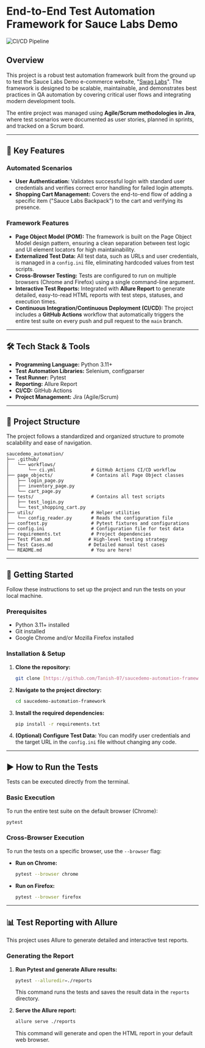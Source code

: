 # End-to-End Test Automation Framework for Sauce Labs Demo

![CI/CD Pipeline](https://github.com/Tanish-07/saucedemo-automation-framework/actions/workflows/ci.yml/badge.svg)

## Overview

This project is a robust test automation framework built from the ground up to test the Sauce Labs Demo e-commerce website, "[Swag Labs](https://www.saucedemo.com/)". The framework is designed to be scalable, maintainable, and demonstrates best practices in QA automation by covering critical user flows and integrating modern development tools.

The entire project was managed using **Agile/Scrum methodologies in Jira**, where test scenarios were documented as user stories, planned in sprints, and tracked on a Scrum board.

---

## 🚀 Key Features

### Automated Scenarios
* **User Authentication:** Validates successful login with standard user credentials and verifies correct error handling for failed login attempts.
* **Shopping Cart Management:** Covers the end-to-end flow of adding a specific item ("Sauce Labs Backpack") to the cart and verifying its presence.

### Framework Features
* **Page Object Model (POM):** The framework is built on the Page Object Model design pattern, ensuring a clean separation between test logic and UI element locators for high maintainability.
* **Externalized Test Data:** All test data, such as URLs and user credentials, is managed in a `config.ini` file, eliminating hardcoded values from test scripts.
* **Cross-Browser Testing:** Tests are configured to run on multiple browsers (Chrome and Firefox) using a single command-line argument.
* **Interactive Test Reports:** Integrated with **Allure Report** to generate detailed, easy-to-read HTML reports with test steps, statuses, and execution times.
* **Continuous Integration/Continuous Deployment (CI/CD):** The project includes a **GitHub Actions** workflow that automatically triggers the entire test suite on every push and pull request to the `main` branch.

---

## 🛠️ Tech Stack & Tools

* **Programming Language:** Python 3.11+
* **Test Automation Libraries:** Selenium, configparser
* **Test Runner:** Pytest
* **Reporting:** Allure Report
* **CI/CD:** GitHub Actions
* **Project Management:** Jira (Agile/Scrum)

---

## 📁 Project Structure

The project follows a standardized and organized structure to promote scalability and ease of navigation.

```
saucedemo_automation/
├── .github/
│   └── workflows/
│       └── ci.yml             # GitHub Actions CI/CD workflow
├── page_objects/              # Contains all Page Object classes
│   ├── login_page.py
│   ├── inventory_page.py
│   └── cart_page.py
├── tests/                     # Contains all test scripts
│   ├── test_login.py
│   └── test_shopping_cart.py
├── utils/                     # Helper utilities
│   └── config_reader.py       # Reads the configuration file
├── conftest.py                # Pytest fixtures and configurations
├── config.ini                 # Configuration file for test data
├── requirements.txt           # Project dependencies
├── Test Plan.md              # High-level testing strategy
├── Test Cases.md             # Detailed manual test cases
└── README.md                  # You are here!
```

---

## 🏁 Getting Started

Follow these instructions to set up the project and run the tests on your local machine.

### Prerequisites

* Python 3.11+ installed
* Git installed
* Google Chrome and/or Mozilla Firefox installed

### Installation & Setup

1.  **Clone the repository:**
    ```bash
    git clone [https://github.com/Tanish-07/saucedemo-automation-framework.git](https://github.com/Tanish-07/saucedemo-automation-framework.git)
    ```

2.  **Navigate to the project directory:**
    ```bash
    cd saucedemo-automation-framework
    ```

3.  **Install the required dependencies:**
    ```bash
    pip install -r requirements.txt
    ```
4.  **(Optional) Configure Test Data:** You can modify user credentials and the target URL in the `config.ini` file without changing any code.

---

## ▶️ How to Run the Tests

Tests can be executed directly from the terminal.

### Basic Execution
To run the entire test suite on the default browser (Chrome):
```bash
pytest
```

### Cross-Browser Execution
To run the tests on a specific browser, use the `--browser` flag:

* **Run on Chrome:**
    ```bash
    pytest --browser chrome
    ```

* **Run on Firefox:**
    ```bash
    pytest --browser firefox
    ```

---

## 📊 Test Reporting with Allure

This project uses Allure to generate detailed and interactive test reports.



### Generating the Report

1.  **Run Pytest and generate Allure results:**
    ```bash
    pytest --alluredir=./reports
    ```
    This command runs the tests and saves the result data in the `reports` directory.

2.  **Serve the Allure report:**
    ```bash
    allure serve ./reports
    ```
    This command will generate and open the HTML report in your default web browser.
